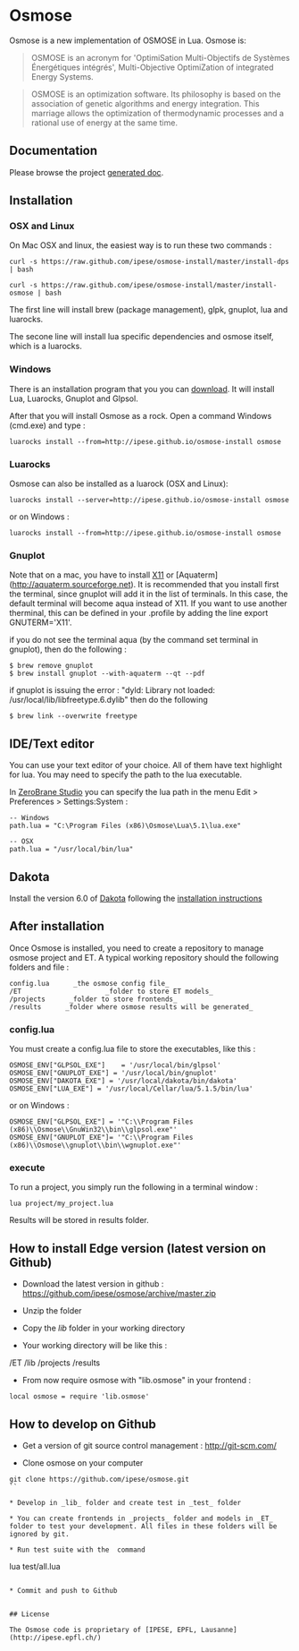 Osmose
=========
Osmose is a new implementation of OSMOSE in Lua. Osmose is:

> OSMOSE is an acronym for 'OptimiSation Multi-Objectifs de Systèmes Énergétiques intégrés', Multi-Objective OptimiZation of integrated Energy Systems.

> OSMOSE is an optimization software. Its philosophy is based on the association of genetic algorithms and energy integration. This marriage allows the optimization of thermodynamic processes and a rational use of energy at the same time.

## Documentation
Please browse the project [generated doc](http://ipese.github.io/osmose/docs/osmose.html).

## Installation

### OSX and Linux

On Mac OSX and linux, the easiest way is to run these two commands :

	curl -s https://raw.github.com/ipese/osmose-install/master/install-dps | bash

	curl -s https://raw.github.com/ipese/osmose-install/master/install-osmose | bash
	
The first line will install brew (package management), glpk, gnuplot, lua and luarocks.

The secone line will install lua specific dependencies and osmose itself, which is a luarocks.

### Windows

There is an installation program that you you can [download](https://dl.dropboxusercontent.com/u/6739730/osmose/install/Osmose-install-01.exe). It will install Lua, Luarocks, Gnuplot and Glpsol.

After that you will install Osmose as a rock. Open a command Windows (cmd.exe) and type : 

	luarocks install --from=http://ipese.github.io/osmose-install osmose


### Luarocks

Osmose can also be installed as a luarock (OSX and Linux):

	luarocks install --server=http://ipese.github.io/osmose-install osmose

or on Windows :

	luarocks install --from=http://ipese.github.io/osmose-install osmose

### Gnuplot

Note that on a mac, you have to install [X11](http://xquartz.macosforge.org)  or  [Aquaterm] (http://aquaterm.sourceforge.net). It is recommended that you install first the terminal, since gnuplot will add it in the list of terminals. In this case, the default terminal will become aqua instead of X11. If you want to use another therminal, this can be defined in your .profile by adding the line export GNUTERM='X11'.

if you do not see the terminal aqua (by the command set terminal in gnuplot), then do the following :

	$ brew remove gnuplot
	$ brew install gnuplot --with-aquaterm --qt --pdf
	
if gnuplot is issuing the error : "dyld: Library not loaded: /usr/local/lib/libfreetype.6.dylib" then do the following

	$ brew link --overwrite freetype

## IDE/Text editor

You can use your text editor of your choice. All of them have text highlight for lua. You may need to specify the path to the lua executable.

In [ZeroBrane Studio](http://studio.zerobrane.com/) you can specify the lua path in the menu Edit > Preferences > Settings:System :
	
	-- Windows
	path.lua = "C:\Program Files (x86)\Osmose\Lua\5.1\lua.exe"

	-- OSX
	path.lua = "/usr/local/bin/lua"

## Dakota

Install the version 6.0 of [Dakota](http://dakota.sandia.gov/distributions/dakota/6.0/download.html) following the [installation instructions](http://dakota.sandia.gov/distributions/dakota/6.0/install.html)


## After installation

Once Osmose is installed, you need to create a repository to manage osmose project and ET. A typical working repository should the following folders and file :

	config.lua 		_the osmose config file_
	/ET 					_folder to store ET models_
	/projects      _folder to store frontends_
	/results      _folder where osmose results will be generated_

### config.lua

You must create a config.lua file to store the executables, like this :

	OSMOSE_ENV["GLPSOL_EXE"] 	= '/usr/local/bin/glpsol'
	OSMOSE_ENV["GNUPLOT_EXE"] = '/usr/local/bin/gnuplot'
	OSMOSE_ENV["DAKOTA_EXE"] = '/usr/local/dakota/bin/dakota'
	OSMOSE_ENV["LUA_EXE"] = '/usr/local/Cellar/lua/5.1.5/bin/lua'

or on Windows :

	OSMOSE_ENV["GLPSOL_EXE"] = '"C:\\Program Files (x86)\\Osmose\\GnuWin32\\bin\\glpsol.exe"'
	OSMOSE_ENV["GNUPLOT_EXE"]= '"C:\\Program Files (x86)\\Osmose\\gnuplot\\bin\\wgnuplot.exe"'

### execute

To run a project, you simply run the following in a terminal window :

	lua project/my_project.lua

Results will be stored in results folder.


## How to install Edge version (latest version on Github)

* Download the latest version in github : https://github.com/ipese/osmose/archive/master.zip

* Unzip the folder 

* Copy the _lib_ folder in your working directory

* Your working directory will be like this :

/ET
/lib
/projects
/results

* From now require osmose with "lib.osmose" in your frontend :

```	
local osmose = require 'lib.osmose'
```

## How to develop on Github

* Get a version of git source control management : http://git-scm.com/

* Clone osmose on your computer

```
git clone https://github.com/ipese/osmose.git
``

* Develop in _lib_ folder and create test in _test_ folder

* You can create frontends in _projects_ folder and models in _ET_ folder to test your development. All files in these folders will be ignored by git.

* Run test suite with the  command 

```
lua test/all.lua
```

* Commit and push to Github


## License

The Osmose code is proprietary of [IPESE, EPFL, Lausanne](http://ipese.epfl.ch/)
